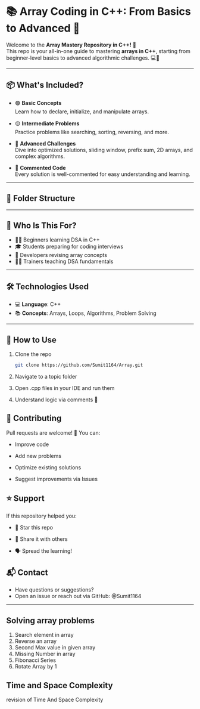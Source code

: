 # 📚 Array Coding in C++: From Basics to Advanced 🚀

Welcome to the **Array Mastery Repository in C++!** 🎯  
This repo is your all-in-one guide to mastering **arrays in C++**, starting from beginner-level basics to advanced algorithmic challenges. 💻🧠

---

## 📦 What's Included?

- 🟢 **Basic Concepts**  
  Learn how to declare, initialize, and manipulate arrays.

- 🟡 **Intermediate Problems**  
  Practice problems like searching, sorting, reversing, and more.

- 🔴 **Advanced Challenges**  
  Dive into optimized solutions, sliding window, prefix sum, 2D arrays, and complex algorithms.

- 💬 **Commented Code**  
  Every solution is well-commented for easy understanding and learning.

---

## 📁 Folder Structure



---

## 🎯 Who Is This For?

- 🧑‍💻 Beginners learning DSA in C++
- 🎓 Students preparing for coding interviews
- 🔁 Developers revising array concepts
- 👨‍🏫 Trainers teaching DSA fundamentals

---

## 🛠 Technologies Used

- 💻 **Language**: C++
- 📚 **Concepts**: Arrays, Loops, Algorithms, Problem Solving

---

## 📌 How to Use

1. Clone the repo  
   ```bash
   git clone https://github.com/Sumit1164/Array.git
2. Navigate to a topic folder

3. Open .cpp files in your IDE and run them

4. Understand logic via comments 🧠

## 🤝 Contributing
Pull requests are welcome! 🙌
You can:

- Improve code

- Add new problems

- Optimize existing solutions

- Suggest improvements via Issues


## ⭐ Support
If this repository helped you:

- 🌟 Star this repo

- 🔁 Share it with others

- 🗣️ Spread the learning!


## 📬 Contact
- Have questions or suggestions?
- Open an issue or reach out via GitHub:    @Sumit1164

--- 

## Solving array problems

1. Search element in array
2. Reverse an array
3. Second Max value in given array
4. Missing Number in array
5. Fibonacci Series
6. Rotate Array by 1

## Time and Space Complexity 
revision of Time And Space Complexity
